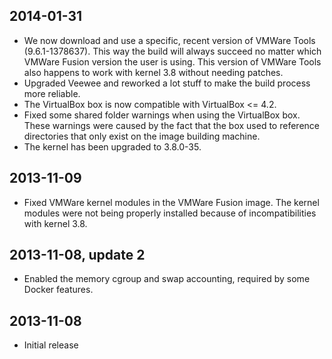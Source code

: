 ## 2014-01-31

 * We now download and use a specific, recent version of VMWare Tools (9.6.1-1378637). This way the build will always succeed no matter which VMWare Fusion version the user is using. This version of VMWare Tools also happens to work with kernel 3.8 without needing patches.
 * Upgraded Veewee and reworked a lot stuff to make the build process more reliable.
 * The VirtualBox box is now compatible with VirtualBox <= 4.2.
 * Fixed some shared folder warnings when using the VirtualBox box. These warnings were caused by the fact that the box used to reference directories that only exist on the image building machine.
 * The kernel has been upgraded to 3.8.0-35.

## 2013-11-09

 * Fixed VMWare kernel modules in the VMWare Fusion image. The kernel modules were not being properly installed because of incompatibilities with kernel 3.8.

## 2013-11-08, update 2

 * Enabled the memory cgroup and swap accounting, required by some Docker features.

## 2013-11-08

 * Initial release
